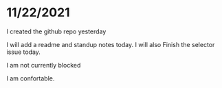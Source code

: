 # 11/22/2021

I created the github repo yesterday

I will add a readme and standup notes today. I will also Finish the selector issue today.

I am not currently blocked

I am confortable.